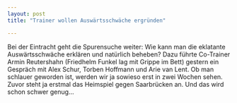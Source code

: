 ```yaml
---
layout: post
title: "Trainer wollen Auswärtsschwäche ergründen"

---
```


Bei der Eintracht geht die Spurensuche weiter: Wie kann man die eklatante Auswärtsschwäche erklären und natürlich beheben? Dazu führte Co-Trainer Armin Reutershahn (Friedhelm Funkel lag mit Grippe im Bett) gestern ein Gespräch mit Alex Schur, Torben Hoffmann und Arie van Lent. Ob man schlauer geworden ist, werden wir ja sowieso erst in zwei Wochen sehen. Zuvor steht ja erstmal das Heimspiel gegen Saarbrücken an. Und das wird schon schwer genug...


